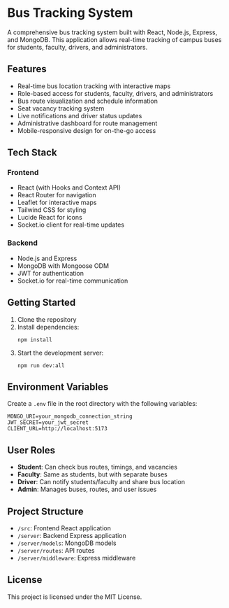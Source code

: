 # Bus Tracking System

A comprehensive bus tracking system built with React, Node.js, Express, and MongoDB. This application allows real-time tracking of campus buses for students, faculty, drivers, and administrators.

## Features

- Real-time bus location tracking with interactive maps
- Role-based access for students, faculty, drivers, and administrators
- Bus route visualization and schedule information
- Seat vacancy tracking system
- Live notifications and driver status updates
- Administrative dashboard for route management
- Mobile-responsive design for on-the-go access

## Tech Stack

### Frontend
- React (with Hooks and Context API)
- React Router for navigation
- Leaflet for interactive maps
- Tailwind CSS for styling
- Lucide React for icons
- Socket.io client for real-time updates

### Backend
- Node.js and Express
- MongoDB with Mongoose ODM
- JWT for authentication
- Socket.io for real-time communication

## Getting Started

1. Clone the repository
2. Install dependencies:
   ```
   npm install
   ```
3. Start the development server:
   ```
   npm run dev:all
   ```

## Environment Variables

Create a `.env` file in the root directory with the following variables:

```
MONGO_URI=your_mongodb_connection_string
JWT_SECRET=your_jwt_secret
CLIENT_URL=http://localhost:5173
```

## User Roles

- **Student**: Can check bus routes, timings, and vacancies
- **Faculty**: Same as students, but with separate buses
- **Driver**: Can notify students/faculty and share bus location
- **Admin**: Manages buses, routes, and user issues

## Project Structure

- `/src`: Frontend React application
- `/server`: Backend Express application
- `/server/models`: MongoDB models
- `/server/routes`: API routes
- `/server/middleware`: Express middleware

## License

This project is licensed under the MIT License.
